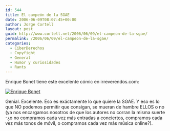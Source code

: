```yaml
---
id: 544
title: El campeón de la SGAE
date: 2006-06-09T08:07:45+00:00
author: Jorge Cortell
layout: post
guid: http://www.cortell.net/2006/06/09/el-campeon-de-la-sgae/
permalink: /2006/06/09/el-campeon-de-la-sgae/
categories:
  - CiberDerechos
  - Copyfight
  - General
  - Humor y curiosidades
  - Rants
---
```

Enrique Bonet tiene este excelente cómic en irreverendos.com:

<a target="_blank" title="entrada en irreverendos" href="http://www.irreverendos.com/?p=690"><img alt="Enrique Bonet" title="Enrique Bonet" src="http://www.irreverendos.com/wp-content/uploads/2006/06/scasapirata.jpg" /></a>

Genial. Excelente. Eso es exáctamente lo que quiere la SGAE. Y eso es lo que NO podemos permitir que consigan, se mueran de hambre ELLOS o no (ya nos encargamos nosotros de que los autores no corran la misma suerte -¿o no compramos cada vez más entradas a conciertos, compramos cada vez más tonos de móvil, o compramos cada vez más música online?).